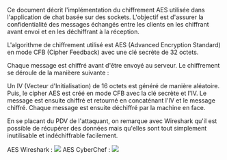 Ce document décrit l'implémentation du chiffrement AES utilisée dans l'application de chat basée sur des sockets. L'objectif est d'assurer la confidentialité des messages échangés entre les clients en les chiffrant avant envoi et en les déchiffrant à la réception.

L'algorithme de chiffrement utilisé est AES (Advanced Encryption Standard) en mode CFB (Cipher Feedback) avec une clé secrète de 32 octets. 

Chaque message est chiffré avant d'être envoyé au serveur. Le chiffrement se déroule de la manièere suivante :

Un IV (Vecteur d'Initialisation) de 16 octets est généré de manière aléatoire. Puis, le cipher AES est créé en mode CFB avec la clé secrète et l'IV. Le message est ensuite chiffré et retourné en concaténant l'IV et le message chiffré. Chaque message est ensuite déchiffré par la machine en face.

En se placant du PDV de l'attaquant, on remarque avec Wireshark qu'il est possible de récupérer des données mais qu'elles sont tout simplement inutilisable et indéchiffrable facilement.

AES Wireshark : ![](AES_Wireshark.png) 
AES CyberChef : ![](AES_CyberChef.png) 